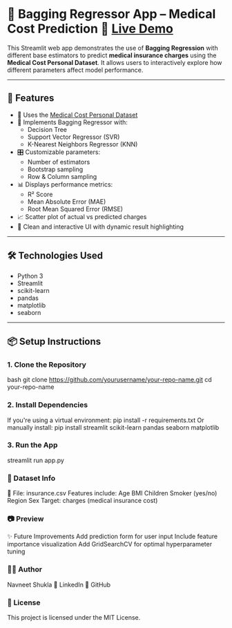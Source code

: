 # 💊 Bagging Regressor App – Medical Cost Prediction  🔗 **[Live Demo](https://readmemd-adgrkc7vp5hhrxszthjudn.streamlit.app/)**


This Streamlit web app demonstrates the use of **Bagging Regression** with different base estimators to predict **medical insurance charges** using the **Medical Cost Personal Dataset**. It allows users to interactively explore how different parameters affect model performance.

---

## 🚀 Features

- 📁 Uses the [Medical Cost Personal Dataset](https://www.kaggle.com/mirichoi0218/insurance)
- 🧠 Implements Bagging Regressor with:
  - Decision Tree
  - Support Vector Regressor (SVR)
  - K-Nearest Neighbors Regressor (KNN)
- 🎛️ Customizable parameters:
  - Number of estimators
  - Bootstrap sampling
  - Row & Column sampling
- 📊 Displays performance metrics:
  - R² Score
  - Mean Absolute Error (MAE)
  - Root Mean Squared Error (RMSE)
- 📈 Scatter plot of actual vs predicted charges
- 🎨 Clean and interactive UI with dynamic result highlighting

---

## 🛠️ Technologies Used

- Python 3
- Streamlit
- scikit-learn
- pandas
- matplotlib
- seaborn

---

## 📦 Setup Instructions

### 1. Clone the Repository

bash
git clone https://github.com/yourusername/your-repo-name.git
cd your-repo-name

### 2. Install Dependencies
If you're using a virtual environment:
pip install -r requirements.txt
Or manually install:
pip install streamlit scikit-learn pandas seaborn matplotlib

### 3. Run the App
streamlit run app.py

### 🧾 Dataset Info
📄 File: insurance.csv
Features include:
Age
BMI
Children
Smoker (yes/no)
Region
Sex
Target: charges (medical insurance cost)

### 📷 Preview
✨ Future Improvements
Add prediction form for user input
Include feature importance visualization
Add GridSearchCV for optimal hyperparameter tuning

### 🙋‍♂️ Author
Navneet Shukla
📧 LinkedIn
🔗 GitHub

### 📄 License
This project is licensed under the MIT License.
